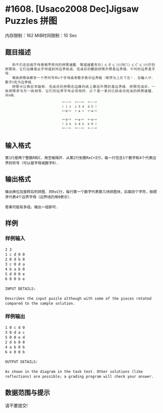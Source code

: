 # #1608. [Usaco2008 Dec]Jigsaw Puzzles 拼图

内存限制：162 MiB时间限制：10 Sec

## 题目描述

![](upload/201401/22(15).jpg)

## 输入格式

    第1行是两个整数R和C，用空格隔开．从第2行到第RxC+I行，每一行包含1个数字和4个代表边界的符号（可以是字母或数字0）．

## 输出格式

    输出换位及旋转后的拼图．共RxC行，每行第一个数字代表第几块拼图块，后面四个字符，按顺序代表4个边界字母（边界线仍用0表示）．

    答案可能有多组，输出一组即可．

## 样例

### 样例输入

    
    2 3
    1 c d 0 0
    2 0 d b 0
    3 c 0 d a
    4 b a b 0
    5 d 0 0 e
    6 0 0 b e
    
    INPUT DETAILS:
    
    Describes the input puzzle although with some of the pieces rotated
    compared to the sample solution.
    
    
    
    

### 样例输出

    
    1 0 c d 0
    3 0 d a c
    5 0 0 e d
    2 d b 0 0
    4 a b 0 b
    6 e 0 0 b
    
    OUTPUT DETAILS:
    
    As shown in the diagram in the task text. Other solutions (like
    reflections) are possible; a grading program will check your answer.
    
    
    

## 数据范围与提示

请不要提交!
